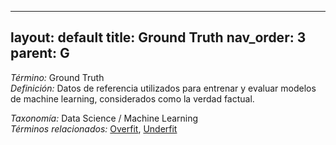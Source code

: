 
---
layout: default
title: Ground Truth
nav_order: 3
parent: G
---

*Término:* Ground Truth  
*Definición:* Datos de referencia utilizados para entrenar y evaluar modelos de machine learning, considerados como la verdad factual.

*Taxonomía:* Data Science / Machine Learning  
*Términos relacionados:* [Overfit](https://maleniski.github.io/diccionario-angl-tec-mx/docs/alfabeticamente/O/overfit/), [Underfit](https://maleniski.github.io/diccionario-angl-tec-mx/docs/alfabeticamente/U/underfit/)
